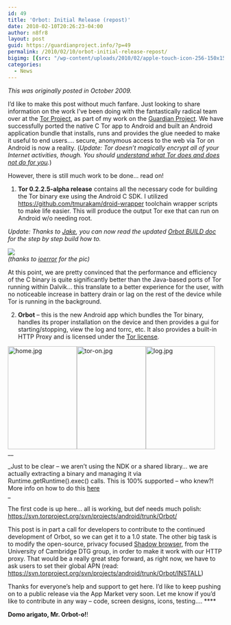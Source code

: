 ```yaml
---
id: 49
title: 'Orbot: Initial Release (repost)'
date: 2010-02-10T20:26:23-04:00
author: n8fr8
layout: post
guid: https://guardianproject.info/?p=49
permalink: /2010/02/10/orbot-initial-release-repost/
bigimg: [{src: "/wp-content/uploads/2010/02/apple-touch-icon-256-150x150.png",}]
categories:
  - News
---
```

_This was originally posted in October 2009._

I’d like to make this post without much fanfare. Just looking to share information on the work I’ve been doing with the fantastically radical team over at the [Tor Project](http://torproject.org), as part of my work on the [Guardian Project](http://openideals.com/guardian). We have successfully ported the native C Tor app to Android and built an Android application bundle that installs, runs and provides the glue needed to make it useful to end users…. secure, anonymous access to the web via Tor on Android is now a reality. (_Update: Tor doesn’t magically encrypt all of your Internet activities, though. You should [understand what Tor does and does not do for you](https://www.torproject.org/download.html.en#Warning)._)

However, there is still much work to be done… read on!

1) **Tor 0.2.2.5-alpha release** contains all the necessary code for building the Tor binary exe using the Android C SDK. I utilized <a href="https://github.com/tmurakam/droid-wrapper" target="_blank">https://github.com/tmurakam/droid-wrapper</a> toolchain wrapper scripts to make life easier. This will produce the output Tor exe that can run on Android w/o needing root.

_Update: Thanks to [Jake](http://www.appelbaum.net/), you can now read the updated [Orbot BUILD doc](https://svn.torproject.org/svn/projects/android/trunk/Orbot/BUILD) for the step by step build how to._

[![](http://farm4.static.flickr.com/3510/3933276410_275a88c115_d.jpg)](http://www.flickr.com/photos/ioerror/3933276410/)  
_(thanks to [ioerror](http://www.flickr.com/photos/ioerror) for the pic)_

At this point, we are pretty convinced that the performance and efficiency of the C binary is quite significantly better than the Java-based ports of Tor running within Dalvik… this translate to a better experience for the user, with no noticeable increase in battery drain or lag on the rest of the device while Tor is running in the background.

2) **Orbot** – this is the new Android app which bundles the Tor binary, handles its proper installation on the device and then provides a gui for starting/stopping, view the log and torrc, etc. It also provides a built-in HTTP Proxy and is licensed under the [Tor license](https://www.torproject.org/eff/tor-legal-faq.html).

[<img src="http://farm3.static.flickr.com/2588/4034052788_cff2aaf55c_m.jpg" alt="home.jpg" width="161" height="240" />](http://www.flickr.com/photos/natty/4034052788/ "home.jpg by nathanialfreitas, on Flickr")[<img src="http://farm3.static.flickr.com/2503/4033299037_49517e87b7_m.jpg" alt="tor-on.jpg" width="161" height="240" />](http://www.flickr.com/photos/natty/4033299037/ "tor-on.jpg by nathanialfreitas, on Flickr")[<img src="http://farm3.static.flickr.com/2484/4034052826_e326c056fc_m.jpg" alt="log.jpg" width="161" height="240" />](http://www.flickr.com/photos/natty/4034052826/ "log.jpg by nathanialfreitas, on Flickr")  
__

_Just to be clear – we aren’t using the NDK or a shared library… we are actually extracting a binary and managing it via Runtime.getRuntime().exec() calls. This is 100% supported – who knew?! More info on how to do this [here](http://remotedroid.net/blog/2009/04/13/running-native-code-in-android/)  
_ 

The first code is up here… all is working, but def needs much polish:  
<a href="https://svn.torproject.org/svn/projects/android/trunk/Orbot/" target="_blank">https://svn.torproject.org/svn/projects/android/trunk/Orbot/</a>

This post is in part a call for developers to contribute to the continued development of Orbot, so we can get it to a 1.0 state. The other big task is to modify the open-source, privacy focused [Shadow browser](http://www.cl.cam.ac.uk/research/dtg/android/tor/), from the University of Cambridge DTG group, in order to make it work with our HTTP proxy. That would be a really great step forward, as right now, we have to ask users to set their global APN (read: <a href="https://svn.torproject.org/svn/projects/android/trunk/Orbot/INSTALL" target="_blank">https://svn.torproject.org/svn/projects/android/trunk/Orbot/INSTALL</a>)

Thanks for everyone’s help and support to get here. I’d like to keep pushing on to a public release via the App Market very soon. Let me know if you’d like to contribute in any way – code, screen designs, icons, testing….  ****

**Domo arigato, Mr. Orbot-o!**!